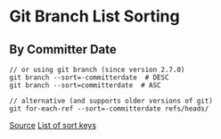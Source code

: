 # Git Branch List Sorting

## By Committer Date
```
// or using git branch (since version 2.7.0)
git branch --sort=-committerdate  # DESC
git branch --sort=committerdate  # ASC

// alternative (and supports older versions of git)
git for-each-ref --sort=-committerdate refs/heads/
```

[Source](https://stackoverflow.com/a/5188364)
[List of sort keys](https://www.kernel.org/pub/software/scm/git/docs/git-for-each-ref.html#_field_names)
